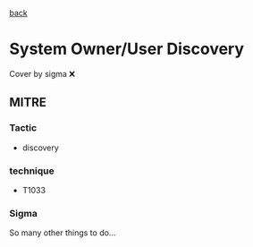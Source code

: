 [back](../index.md)
# System Owner/User Discovery
Cover by sigma :x: 

## MITRE
### Tactic
  - discovery

### technique
  - T1033

### Sigma

 So many other things to do...